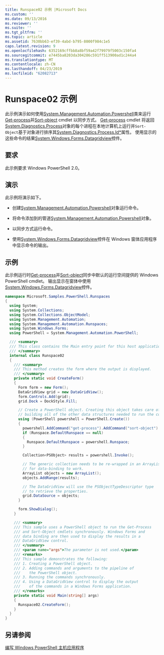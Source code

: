 ```yaml
---
title: Runspace02 示例 |Microsoft Docs
ms.custom: ''
ms.date: 09/13/2016
ms.reviewer: ''
ms.suite: ''
ms.tgt_pltfrm: ''
ms.topic: article
ms.assetid: 7630bb63-ef39-4abd-b795-8000f984c1e5
caps.latest.revision: 9
ms.openlocfilehash: 6352169cffbb8a8bf59a42f79979f5003c150fa4
ms.sourcegitcommit: e7445ba8203da304286c591ff513900ad1c244a4
ms.translationtype: MT
ms.contentlocale: zh-CN
ms.lasthandoff: 04/23/2019
ms.locfileid: "62082713"
---
```

# <a name="runspace02-sample"></a>Runspace02 示例

此示例演示如何使用[System.Management.Automation.Powershell](/dotnet/api/system.management.automation.powershell)类来运行[Get-process](/powershell/module/Microsoft.PowerShell.Management/Get-Process)并[Sort-object](/powershell/module/Microsoft.PowerShell.Utility/Sort-Object) cmdlet 以同步方式。 [Get-process](/powershell/module/Microsoft.PowerShell.Management/Get-Process) cmdlet 将返回[System.Diagnostics.Process](/dotnet/api/System.Diagnostics.Process)对象的每个进程在本地计算机上运行并`Sort-Object`基于对象进行排序其[System.Diagnostics.Process.Id*](/dotnet/api/System.Diagnostics.Process.Id)属性。 使用显示的这些命令的结果[System.Windows.Forms.Datagridview](/dotnet/api/System.Windows.Forms.DataGridView)控件。

## <a name="requirements"></a>要求

此示例要求 Windows PowerShell 2.0。

## <a name="demonstrates"></a>演示

此示例将演示如下。

- 创建[System.Management.Automation.Powershell](/dotnet/api/system.management.automation.powershell)对象运行命令。

- 将命令添加到的管道[System.Management.Automation.Powershell](/dotnet/api/system.management.automation.powershell)对象。

- 以同步方式运行命令。

- 使用[System.Windows.Forms.Datagridview](/dotnet/api/System.Windows.Forms.DataGridView)控件在 Windows 窗体应用程序中显示命令的输出。

## <a name="example"></a>示例

此示例运行时[Get-process](/powershell/module/Microsoft.PowerShell.Management/Get-Process)并[Sort-object](/powershell/module/Microsoft.PowerShell.Utility/Sort-Object)同步中默认的运行空间提供的 Windows PowerShell cmdlet。 输出显示在窗体中使用[System.Windows.Forms.Datagridview](/dotnet/api/System.Windows.Forms.DataGridView)控件。

```csharp
namespace Microsoft.Samples.PowerShell.Runspaces
{
  using System;
  using System.Collections;
  using System.Collections.ObjectModel;
  using System.Management.Automation;
  using System.Management.Automation.Runspaces;
  using System.Windows.Forms;
  using PowerShell = System.Management.Automation.PowerShell;

  /// <summary>
  /// This class contains the Main entry point for this host application.
  /// </summary>
  internal class Runspace02
  {
    /// <summary>
    /// This method creates the form where the output is displayed.
    /// </summary>
    private static void CreateForm()
    {
      Form form = new Form();
      DataGridView grid = new DataGridView();
      form.Controls.Add(grid);
      grid.Dock = DockStyle.Fill;

      // Create a PowerShell object. Creating this object takes care of
      // building all of the other data structures needed to run the command.
      using (PowerShell powershell = PowerShell.Create())
      {
        powershell.AddCommand("get-process").AddCommand("sort-object").AddArgument("ID");
        if (Runspace.DefaultRunspace == null)
        {
          Runspace.DefaultRunspace = powershell.Runspace;
        }

        Collection<PSObject> results = powershell.Invoke();

        // The generic collection needs to be re-wrapped in an ArrayList
        // for data-binding to work.
        ArrayList objects = new ArrayList();
        objects.AddRange(results);

        // The DataGridView will use the PSObjectTypeDescriptor type
        // to retrieve the properties.
        grid.DataSource = objects;
      }

      form.ShowDialog();
    }

    /// <summary>
    /// This sample uses a PowerShell object to run the Get-Process
    /// and Sort-Object cmdlets synchronously. Windows Forms and
    /// data binding are then used to display the results in a
    /// DataGridView control.
    /// </summary>
    /// <param name="args">The parameter is not used.</param>
    /// <remarks>
    /// This sample demonstrates the following:
    /// 1. Creating a PowerShell object.
    /// 2. Adding commands and arguments to the pipeline of
    ///    the PowerShell object.
    /// 3. Running the commands synchronously.
    /// 4. Using a DataGridView control to display the output
    ///    of the commands in a Windows Forms application.
    /// </remarks>
    private static void Main(string[] args)
    {
      Runspace02.CreateForm();
    }
  }
}
```

## <a name="see-also"></a>另请参阅

[编写 Windows PowerShell 主机应用程序](./writing-a-windows-powershell-host-application.md)